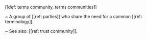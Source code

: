 [[def: terms community, terms communities]]

~ A group of [[ref: parties]] who share the need for a common [[ref: terminology]].

~ See also: [[ref: trust community]].
